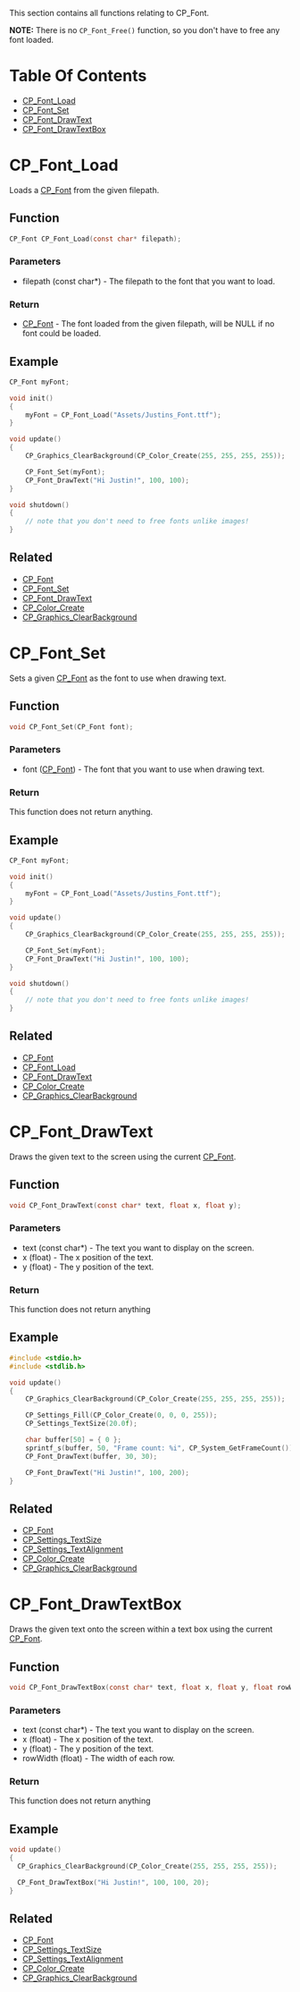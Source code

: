 This section contains all functions relating to CP_Font.

**NOTE:** There is no `CP_Font_Free()` function, so you don't have to free any font loaded.

# Table Of Contents
* [CP_Font_Load](#CP_Font_Load)
* [CP_Font_Set](#CP_Font_Set)
* [CP_Font_DrawText](#CP_Font_DrawText)
* [CP_Font_DrawTextBox](#CP_Font_DrawTextBox)

# CP_Font_Load
Loads a [CP_Font](Types/#CP_Font) from the given filepath.

## Function
```C
CP_Font CP_Font_Load(const char* filepath);
```

### Parameters
* filepath (const char*) - The filepath to the font that you want to load.

### Return
* [CP_Font](Types/#CP_Font) - The font loaded from the given filepath, will be NULL if no font could be loaded.

## Example
```C
CP_Font myFont;

void init()
{
    myFont = CP_Font_Load("Assets/Justins_Font.ttf");
}

void update()
{
    CP_Graphics_ClearBackground(CP_Color_Create(255, 255, 255, 255));

    CP_Font_Set(myFont);
    CP_Font_DrawText("Hi Justin!", 100, 100);
}

void shutdown()
{
    // note that you don't need to free fonts unlike images!
}

```

## Related
* [CP_Font](Types/#CP_Font)
* [CP_Font_Set](#CP_Font_Set)
* [CP_Font_DrawText](#CP_Font_DrawText)
* [CP_Color_Create](Color/#CP_Color_Create)
* [CP_Graphics_ClearBackground](Graphics/#CP_Graphics_ClearBackground)

# CP_Font_Set
Sets a given [CP_Font](Types/#CP_Font) as the font to use when drawing text.

## Function
```C
void CP_Font_Set(CP_Font font);
```

### Parameters
* font ([CP_Font](Types/#CP_Font)) - The font that you want to use when drawing text.

### Return
This function does not return anything.

## Example
```C
CP_Font myFont;

void init()
{
    myFont = CP_Font_Load("Assets/Justins_Font.ttf");
}

void update()
{
    CP_Graphics_ClearBackground(CP_Color_Create(255, 255, 255, 255));

    CP_Font_Set(myFont);
    CP_Font_DrawText("Hi Justin!", 100, 100);
}

void shutdown()
{
    // note that you don't need to free fonts unlike images!
}
```

## Related
* [CP_Font](Types/#CP_Font)
* [CP_Font_Load](#CP_Font_Load)
* [CP_Font_DrawText](#CP_Font_DrawText)
* [CP_Color_Create](Color/#CP_Color_Create)
* [CP_Graphics_ClearBackground](Graphics/#CP_Graphics_ClearBackground)

# CP_Font_DrawText
Draws the given text to the screen using the current [CP_Font](Types/#CP_Font).

## Function
```C
void CP_Font_DrawText(const char* text, float x, float y);
```

### Parameters
* text (const char*) - The text you want to display on the screen.
* x (float) - The x position of the text.
* y (float) - The y position of the text.

### Return
This function does not return anything

## Example
```C
#include <stdio.h>
#include <stdlib.h>

void update()
{
    CP_Graphics_ClearBackground(CP_Color_Create(255, 255, 255, 255));

    CP_Settings_Fill(CP_Color_Create(0, 0, 0, 255));
    CP_Settings_TextSize(20.0f);

    char buffer[50] = { 0 };
    sprintf_s(buffer, 50, "Frame count: %i", CP_System_GetFrameCount());
    CP_Font_DrawText(buffer, 30, 30);

    CP_Font_DrawText("Hi Justin!", 100, 200);
}
```

## Related
* [CP_Font](Types/#CP_Font)
* [CP_Settings_TextSize](Settings/#CP_Settings_TextSize)
* [CP_Settings_TextAlignment](Settings/#CP_Settings_TextAlignment)
* [CP_Color_Create](Color/#CP_Color_Create)
* [CP_Graphics_ClearBackground](Graphics/#CP_Graphics_ClearBackground)

# CP_Font_DrawTextBox
Draws the given text onto the screen within a text box using the current [CP_Font](Types/#CP_Font).

## Function
```C
void CP_Font_DrawTextBox(const char* text, float x, float y, float rowWidth);
```

### Parameters
* text (const char*) - The text you want to display on the screen.
* x (float) - The x position of the text.
* y (float) - The y position of the text.
* rowWidth (float) - The width of each row.

### Return
This function does not return anything

## Example
```C
void update()
{
  CP_Graphics_ClearBackground(CP_Color_Create(255, 255, 255, 255));

  CP_Font_DrawTextBox("Hi Justin!", 100, 100, 20);
}
```

## Related
* [CP_Font](Types/#CP_Font)
* [CP_Settings_TextSize](Settings/#CP_Settings_TextSize)
* [CP_Settings_TextAlignment](Settings/#CP_Settings_TextAlignment)
* [CP_Color_Create](Color/#CP_Color_Create)
* [CP_Graphics_ClearBackground](Graphics/#CP_Graphics_ClearBackground)
